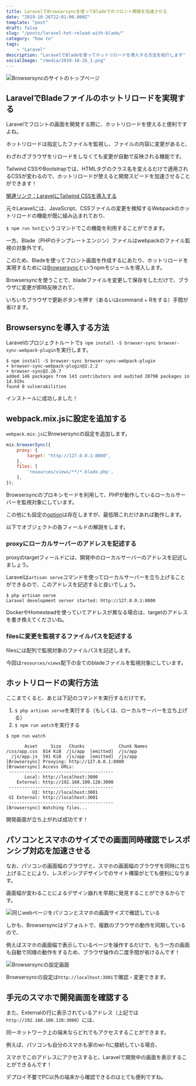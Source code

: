 ```yaml
---
title: LaravelでBrowsersyncを使ってBladeでのフロント開発を加速させる
date: "2019-10-26T22:01:00.000Z"
template: "post"
draft: false
slug: "/posts/laravel-hot-reload-with-blade/"
category: "how to"
tags: 
    - "Laravel"
description: "LaravelでBladeを使ってホットリロードを導入する方法を紹介します"
socialImage: "/media/2019-10-26_1.png"
---
```


![Browsersyncのサイトのトップページ](/media/2019-10-26_1.png)

## LaravelでBladeファイルのホットリロードを実現する
Laravelでフロントの画面を開発する際に、ホットリロードを使えると便利ですよね。

ホットリロードは指定したファイルを監視し、ファイルの内容に変更があると、

わざわざブラウザをリロードをしなくても変更が自動で反映される機能です。

Tailwind CSSやBootstrapでは、HTMLタグのクラス名を変えるだけで適用されるCSSが変わるので、ホットリロードが使えると開発スピードを加速させることができます！

[関連リンク：LaravelにTailwind CSSを導入する](https://panda-program.com/posts/how-to-set-up-tailwindcss-on-laravel/)

元々Laravelには、JavaScript、CSSファイルの変更を検知するWebpackのホットリロードの機能が既に組み込まれており、

`$ npm run hot`というコマンドでこの機能を利用することができます。

一方、Blade（PHPのテンプレートエンジン）ファイルはwebpackのファイル監視の対象外です。

このため、Bladeを使ってフロント画面を作成するにあたり、ホットリロードを実現するためには[Browsersync](https://www.browsersync.io/)というnpmモジュールを導入します。

Browsersyncを使うことで、bladeファイルを変更して保存をしただけで、ブラウザに変更が即時反映されて、

いちいちブラウザで更新ボタンを押す（あるいはcommand + Rをする）手間が省けます。

## Browsersyncを導入する方法
Laravelのプロジェクトルートで`$ npm install -S browser-sync browser-sync-webpack-plugin`を実行します。

```shell script
$ npm install -S browser-sync browser-sync-webpack-plugin
+ browser-sync-webpack-plugin@2.2.2
+ browser-sync@2.26.7
added 146 packages from 143 contributors and audited 20798 packages in 14.919s
found 0 vulnerabilities
```

インストールに成功しました！

## webpack.mix.jsに設定を追加する
`webpack.mix.js`にBrowsersyncの設定を追加します。

```webpack.mix.js
mix.browserSync({
    proxy: {
        target: "http://127.0.0.1:8000",
    },
    files: [
        'resources/views/**/*.blade.php',
    ],
});
```
Browsersyncのプロキシモードを利用して、PHPが動作しているローカルサーバーを監視対象にしています。

この他にも設定の[option](https://browsersync.io/docs/options)は存在しますが、最低限これだけあれば動作します。

以下でオブジェクトの各フィールドの解説をします。

### proxyにローカルサーバーのアドレスを記述する
proxyのtargetフィールドには、開発中のローカルサーバーのアドレスを記述しましょう。

Laravelは`artisan serve`コマンドを使ってローカルサーバーを立ち上げることができるので、このアドレスを記述すると良いでしょう。

```shell script
$ php artisan serve
Laravel development server started: http://127.0.0.1:8000
```

DockerやHomesteadを使っていてアドレスが異なる場合は、targetのアドレスを書き換えてくださいね。

### filesに変更を監視するファイルパスを記述する
filesには配列で監視対象のファイルパスを記述します。

今回は`resources/views`配下の全てのbladeファイルを監視対象にしています。

## ホットリロードの実行方法
ここまでくると、あとは下記のコマンドを実行するだけです。

1. `$ php artisan serve`を実行する（もしくは、ローカルサーバーを立ち上げる）
2. `$ npm run watch`を実行する

```shell script
$ npm run watch

       Asset     Size   Chunks             Chunk Names
/css/app.css  814 KiB  /js/app  [emitted]  /js/app
  /js/app.js  591 KiB  /js/app  [emitted]  /js/app
[Browsersync] Proxying: http://127.0.0.1:8000
[Browsersync] Access URLs:
 ----------------------------------------
       Local: http://localhost:3000
    External: http://192.168.100.128:3000
 ----------------------------------------
          UI: http://localhost:3001
 UI External: http://localhost:3001
 ----------------------------------------
[Browsersync] Watching files...
```

開発画面が立ち上がれば成功です！

## パソコンとスマホのサイズでの画面同時確認でレスポンシブ対応を加速させる
なお、パソコンの画面幅のブラウザと、スマホの画面幅のブラウザを同時に立ち上げることにより、レスポンシブデザインでのサイト構築がとても便利になります。

画面幅が変わることによるデザイン崩れを早期に発見することができるからです。

![同じwebページをパソコンとスマホの画面サイズで確認している](/media/2019-10-26_2.png)

しかも、Browsersyncはデフォルトで、複数のブラウザの動作を同期しているので、

例えばスマホの画面幅で表示しているページを操作するだけで、もう一方の画面も自動で同様の動作をするため、ブラウザ操作の二度手間が省けるんです！

![Browsersyncの設定画面](/media/2019-10-26_3.png)

Browsersyncの設定は`http://localhost:3001`で確認・変更できます。

## 手元のスマホで開発画面を確認する
また、Externalの行に表示されているアドレス（上記では`http://192.168.100.128:3000`）には、

同一ネットワーク上の端末ならどれでもアクセスすることができます。

例えば、パソコンも自分のスマホも家のwi-fiに接続している場合、

スマホでこのアドレスにアクセスすると、Laravelで開発中の画面を表示することができるんです！

デプロイ不要でPC以外の端末から確認できるのはとても便利ですね。
